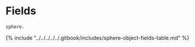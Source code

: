 # Fields

`sphere.`

{% include "../../../../../.gitbook/includes/sphere-object-fields-table.md" %}
